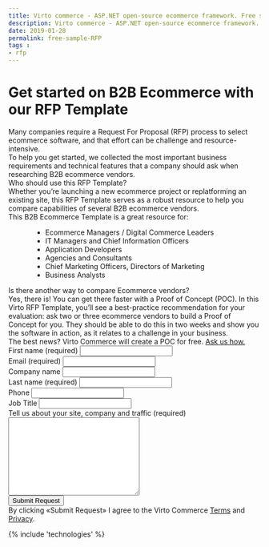 ```yaml
---
title: Virto commerce - ASP.NET open-source ecommerce framework. Free sample RFP
description: Virto commerce - ASP.NET open-source ecommerce framework. Free sample RFP
date: 2019-01-28
permalink: free-sample-RFP
tags : 
- rfp
---
```

<div class="roadmap __responsive">
	<h1 class="section-t">Get started on B2B Ecommerce with our RFP Template</h1>
    <div class="text">
        Many companies require a Request For Proposal (RFP) process to select ecommerce software, and that effort can be challenge and resource-intensive.<br />
        To help you get started, we collected the most important business requirements and technical features that a company should ask when researching B2B ecommerce vendors.
    </div>
    <div class="text">
        Who should use this RFP Template?<br />
        Whether you’re launching a new ecommerce project or replatforming an existing site, this RFP Template serves as a robust resource to help you compare capabilities of several
        B2B ecommerce vendors.
    </div>
    <div class="text">
        This B2B Ecommerce Template is a great resource for:
    </div>
    <ul class="text" style="margin-left:50px">
        <li>Ecommerce Managers / Digital Commerce Leaders</li>
        <li>IT Managers and Chief Information Officers</li>
        <li>Application Developers</li>
        <li>Agencies and Consultants</li>
        <li>Chief Marketing Officers, Directors of Marketing</li>
        <li>Business Analysts</li>
    </ul>
    <div class="text">
        Is there another way to compare Ecommerce vendors?<br />
        Yes, there is! You can get there faster with a Proof of Concept (POC). In this Virto RFP Template, you’ll see
        a best-practice recommendation for your evaluation: ask two or three ecommerce vendors to build a Proof of Concept for you. They should be able to do this in two weeks and
        show you the software in action, as it relates to a challenge in your business.<br />
        The best news? Virto Commerce will create a POC for free. <a href="mailto:garren@virtoway.com">Ask us how.</a>
    </div>
    <div class="columns">
        <div class="column">
            <div class="block">
                <form action="" method="post" accept-charset="UTF-8" id="rfp">
                    <input id="Contact[Subject]" type="hidden" name="Contact[Subject]" value="Contact Us" />
                    <input id="Contact[RedirectUrl]" type="hidden" name="Contact[RedirectUrl]" value="~/thank-you" />
                    <div class="column">
                        <div class="control-group">
                            <label for="Contact[FirstName]">First name (required)</label>
                            <input id="Contact[FirstName]" tabindex="1" type="text" name="Contact[FirstName]" class="form-input" required="required" autocomplete="given-name" />
                        </div>
                        <div class="control-group">
                            <label for="Contact[Email]">Email (required)</label>
                            <input id="Contact[Email]" tabindex="3" type="text" name="Contact[Email]" class="form-input" required="required" autocomplete="email" />
                        </div>
                        <div class="control-group">
                            <label for="CompanyName">Company name</label>
                            <input id="Contact[CompanyName]" tabindex="5" type="text" name="Contact[CompanyName]" class="form-input" autocomplete="organization" />
                        </div>
                    </div>
                    <div class="column">
                        <div class="control-group">
                            <label for="LastName">Last name (required)</label>
                            <input id="Contact[LastName]" tabindex="2" type="text" name="Contact[LastName]" class="form-input" required="required" autocomplete="family-name" />
                        </div>
                        <div class="control-group">
                            <label for="Phone">Phone</label>
                            <input id="Contact[Phone]" type="tel" tabindex="4" name="Contact[Phone]" class="form-input" autocomplete="mobile" />
                        </div>
                        <div class="control-group">
                            <label for="JobTitle">Job Title</label>
                            <input id="Contact[JobTitle]" type="text" tabindex="6" name="Contact[JobTitle]" class="form-input" autocomplete="organization-title" />
                        </div>
                    </div>
                    <div class="control-group">
                        <label for="Message">Tell us about your site, company and traffic (required)</label>
                        <textarea id="Contact[Message]" rows="10" cols="30" name="Contact[Message]" class="form-text" required="required" tabindex="10"></textarea>
                    </div>
                    <div class="control-group">
                        <button type="submit" class="button fill" tabindex="11">Submit Request</button>
                    </div>
                    <div class="control-group">
                        <label class="text-14">By clicking «Submit Request» I agree to the Virto Commerce <a href="/terms">Terms</a> and <a href="/privacy">Privacy</a>.</label>
                    </div>
                </form>
            </div>
        </div>
    </div>
</div>
{% include 'technologies' %}
<script>
    $('#rfp').submit(function() {
		if (this.checkValidity())
			window.location.href = '/thanks-for-download-free-sample-rfp';
	});
</script>